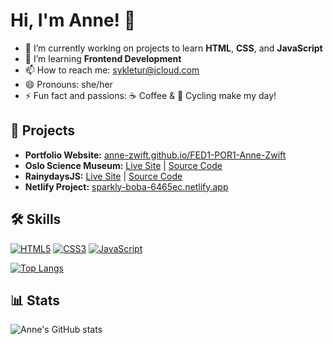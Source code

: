 <!--<p align="center">
  <img src="https://avatars.githubusercontent.com/u/145778485?s=400&u=a658f371eb2b2ef7fe18f4433763b2dcfc1ebb56&v=4&s=160" width="120" style="border-radius:50%;" alt="Anne Zwift"/>
</p>-->


# Hi, I'm Anne! 👋

- 🔭 I’m currently working on projects to learn **HTML**, **CSS**, and **JavaScript**
- 🌱 I’m learning **Frontend Development**
- 📫 How to reach me: sykletur@icloud.com
- 😄 Pronouns: she/her
- ⚡ Fun fact and passions: ☕ Coffee & 🚴 Cycling make my day!

## 🚀 Projects

- **Portfolio Website:** [anne-zwift.github.io/FED1-POR1-Anne-Zwift](https://anne-zwift.github.io/FED1-POR1-Anne-Zwift/)
- **Oslo Science Museum:** [Live Site](https://anne-zwift.github.io/Oslo-Science-Museum/) | [Source Code](https://github.com/Anne-Zwift/Oslo-Science-Museum)
- **RainydaysJS:** [Live Site](https://anne-zwift.github.io/RainydaysJS/) | [Source Code](https://github.com/Anne-Zwift/RainydaysJS)
- **Netlify Project:** [sparkly-boba-6465ec.netlify.app](https://sparkly-boba-6465ec.netlify.app/)

## 🛠️ Skills

[![HTML5](https://img.shields.io/badge/HTML5-E34F26?logo=html5&logoColor=white&style=flat)](#)
[![CSS3](https://img.shields.io/badge/CSS3-1572B6?logo=css3&logoColor=white&style=flat)](#)
[![JavaScript](https://img.shields.io/badge/JavaScript-F7DF1E?logo=javascript&logoColor=black&style=flat)](#)

[![Top Langs](https://github-readme-stats.vercel.app/api/top-langs/?username=Anne-Zwift&layout=compact)](https://github.com/anuraghazra/github-readme-stats)
## 📊 Stats

![Anne's GitHub stats](https://github-readme-stats.vercel.app/api?username=Anne-Zwift&show_icons=true)


<!---
Anne-Zwift/Anne-Zwift is a ✨ special ✨ repository because its `README.md` (this file) appears on your GitHub profile.
You can click the Preview link to take a look at your changes.
--->
